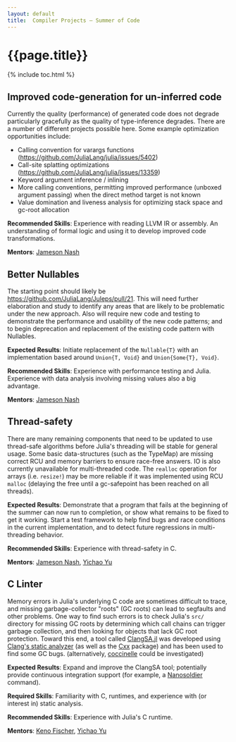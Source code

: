 ```yaml
---
layout: default
title:  Compiler Projects – Summer of Code
---
```


# {{page.title}}

{% include toc.html %}

## Improved code-generation for un-inferred code

Currently the quality (performance) of generated code does not degrade particularly gracefully as the quality of type-inference degrades. There are a number of different projects possible here. Some example optimization opportunities include:

- Calling convention for varargs functions (https://github.com/JuliaLang/julia/issues/5402)
- Call-site splatting optimizations (https://github.com/JuliaLang/julia/issues/13359)
- Keyword argument inference / inlining
- More calling conventions, permitting improved performance (unboxed argument passing) when the direct method target is not known
- Value domination and liveness analysis for optimizing stack space and gc-root allocation

**Recommended Skills**: Experience with reading LLVM IR or assembly. An understanding of formal logic and using it to develop improved code transformations.

**Mentors**: [Jameson Nash](https://github.com/vtjnash)

## Better Nullables

The starting point should likely be https://github.com/JuliaLang/Juleps/pull/21. This will need further elaboration and study to identify any areas that are likely to be problematic under the new approach. Also will require new code and testing to demonstrate the performance and usability of the new code patterns; and to begin deprecation and replacement of the existing code pattern with Nullables.

**Expected Results**: Initiate replacement of the `Nullable{T}` with an implementation based around `Union{T, Void}` and `Union{Some{T}, Void}`.

**Recommended Skills**: Experience with performance testing and Julia. Experience with data analysis involving missing values also a big advantage.

**Mentors**: [Jameson Nash](https://github.com/vtjnash)

## Thread-safety

There are many remaining components that need to be updated to use thread-safe algorithms before Julia's threading will be stable for general usage. Some basic data-structures (such as the TypeMap) are missing correct RCU and memory barriers to ensure race-free answers. IO is also currently unavailable for multi-threaded code. The `realloc` operation for arrays (i.e. `resize!`) may be more reliable if it was implemented using RCU `malloc` (delaying the free until a gc-safepoint has been reached on all threads).

**Expected Results**: Demonstrate that a program that fails at the beginning of the summer can now run to completion, or show what remains to be fixed to get it working. Start a test framework to help find bugs and race conditions in the current implementation, and to detect future regressions in multi-threading behavior.

**Recommended Skills**: Experience with thread-safety in C.

**Mentors**: [Jameson Nash](https://github.com/vtjnash), [Yichao Yu](https://github.com/yuyichao)

## C Linter

Memory errors in Julia's underlying C code are sometimes difficult to trace, and missing garbage-collector "roots" (GC roots) can lead to segfaults and other problems. One way to find such errors is to check Julia's `src/` directory for missing GC roots by determining which call chains can trigger garbage collection, and then looking for objects that lack GC root protection. Toward this end, a tool called [ClangSA.jl](https://github.com/Keno/ClangSA.jl) was developed using [Clang's static analyzer](http://clang-analyzer.llvm.org/) (as well as the [Cxx](https://github.com/Keno/Cxx.jl) package) and has been used to find some GC bugs. (alternatively, [coccinelle](http://coccinelle.lip6.fr/) could be investigated)

**Expected Results**: Expand and improve the ClangSA tool; potentially provide continuous integration support (for example, a [Nanosoldier](https://github.com/JuliaCI/Nanosoldier.jl) command).

**Required Skills**: Familiarity with C, runtimes, and experience with (or interest in) static analysis.

**Recommended Skills**: Experience with Julia's C runtime.

**Mentors**: [Keno Fischer](https://github.com/Keno), [Yichao Yu](https://github.com/yuyichao)
